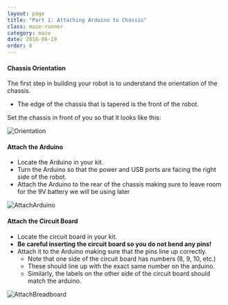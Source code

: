 ```yaml
---
layout: page
title: "Part 1: Attaching Arduino to Chassis"
class: maze-runner
category: maze
date: 2016-06-19
order: 0
---
```


#### Chassis Orientation

The first step in building your robot is to understand the orientation of the chassis.

* The edge of the chassis that is tapered is the front of the robot.

Set the chassis in front of you so that it looks like this:

![Orientation]({{site.baseurl}}/assets/mazerunner/orientation.jpg)

#### Attach the Arduino

* Locate the Arduino in your kit.
* Turn the Arduino so that the power and USB ports are facing the right side of the robot.
* Attach the Arduino to the rear of the chassis making sure to leave room for the 9V battery we will be using later

![AttachArduino]({{site.baseurl}}/assets/mazerunner/attach_arduino.jpg)

#### Attach the Circuit Board

* Locate the circuit board in your kit.
* **Be careful inserting the circuit board so you do not bend any pins!**
* Attach it to the Arduino making sure that the pins line up correctly.
    * Note that one side of the circuit board has numbers (8, 9, 10, etc.)
    * These should line up with the exact same number on the arduino.
    * Similarly, the labels on the other side of the circuit board should match the arduino.

![AttachBreadboard]({{site.baseurl}}/assets/mazerunner/attach_circuitboard.jpg)
    

